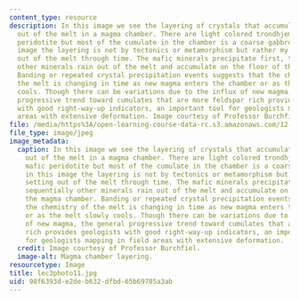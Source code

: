 ```yaml
---
content_type: resource
description: In this image we see the layering of crystals that accumulate and precipitate
  out of the melt in a magma chamber. There are light colored trondhjemites and mafic
  peridotite but most of the cumulate in the chamber is a coarse gabbro. So in this
  image the layering is not by tectonics or metamorphism but rather my crystals setting
  out of the melt through time. The mafic minerals precipitate first, then sequentially
  other minerals rain out of the melt and accumulate on the floor of the magma chamber.
  Banding or repeated crystal precipitation events suggests that the chemistry of
  the melt is changing in time as new magma enters the chamber or as the melt slowly
  cools. Though there can be variations due to the influx of new magma, the general
  progressive trend toward cumulates that are more feldspar rich provides geologists
  with good right-way-up indicators, an important tool for geologists mapping in field
  areas with extensive deformation. Image courtesy of Professor Burchfiel.
file: /media/https%3A/open-learning-course-data-rc.s3.amazonaws.com/12-114-field-geology-i-fall-2005/98f6393de2deb632dfbd65b69705a3ab_lec3photo11.jpg
file_type: image/jpeg
image_metadata:
  caption: In this image we see the layering of crystals that accumulate and precipitate
    out of the melt in a magma chamber. There are light colored trondhjemites and
    mafic peridotite but most of the cumulate in the chamber is a coarse gabbro. So
    in this image the layering is not by tectonics or metamorphism but rather my crystals
    setting out of the melt through time. The mafic minerals precipitate first, then
    sequentially other minerals rain out of the melt and accumulate on the floor of
    the magma chamber. Banding or repeated crystal precipitation events suggests that
    the chemistry of the melt is changing in time as new magma enters the chamber
    or as the melt slowly cools. Though there can be variations due to the influx
    of new magma, the general progressive trend toward cumulates that are more feldspar
    rich provides geologists with good right-way-up indicators, an important tool
    for geologists mapping in field areas with extensive deformation.
  credit: Image courtesy of Professor Burchfiel.
  image-alt: Magma chamber layering.
resourcetype: Image
title: lec3photo11.jpg
uid: 98f6393d-e2de-b632-dfbd-65b69705a3ab
---
```

